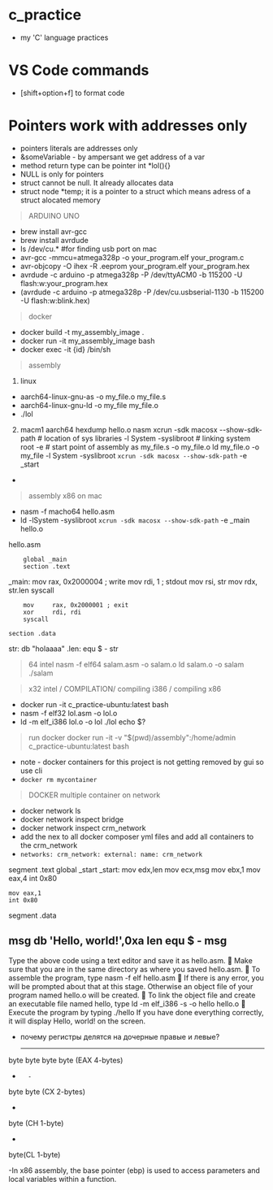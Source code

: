 # c_practice
- my 'C' language practices

# VS Code commands
 - [shift+option+f]  to format code

 # Pointers work with addresses only
 - pointers literals are addresses only
 - &someVariable - by ampersant we get address of a var
 - method return type can be pointer int *lol(){} 
 - NULL is only for pointers
 - struct cannot be null. It already allocates data
 - struct node *temp; it is a pointer to a struct which means adress of a struct alocated memory





> ARDUINO UNO 
- brew install avr-gcc
- brew install avrdude
- ls /dev/cu.*  #for finding usb port on mac
- avr-gcc -mmcu=atmega328p -o your_program.elf your_program.c
- avr-objcopy -O ihex -R .eeprom your_program.elf your_program.hex
- avrdude -c arduino -p atmega328p -P /dev/ttyACM0 -b 115200 -U flash:w:your_program.hex
- (avrdude -c arduino -p atmega328p -P /dev/cu.usbserial-1130 -b 115200 -U flash:w:blink.hex)

> docker
- docker build -t my_assembly_image .
- docker run -it my_assembly_image bash
- docker exec -it {id} /bin/sh

> assembly
1) linux
- aarch64-linux-gnu-as -o my_file.o my_file.s
- aarch64-linux-gnu-ld -o my_file my_file.o
- ./lol

2) macm1 aarch64
hexdump hello.o
nasm 
xcrun -sdk macosx --show-sdk-path   # location of sys libraries
-l System -syslibroot               # linking system root
-e                                  # start point of assembly
as my_file.s -o my_file.o 
ld my_file.o -o my_file -l System -syslibroot `xcrun -sdk macosx --show-sdk-path` -e _start


-
> assembly x86 on mac
- nasm -f macho64 hello.asm
- ld -lSystem -syslibroot `xcrun -sdk macosx --show-sdk-path` -e _main hello.o

hello.asm


        global _main
        section .text

_main:
        mov     rax, 0x2000004 ; write
        mov     rdi, 1 ; stdout
        mov     rsi, str
        mov     rdx, str.len
        syscall

        mov     rax, 0x2000001 ; exit
        xor     rdi, rdi
        syscall

    section .data
str:    db      "holaaaa"
.len:   equ     $ - str

>64 intel
nasm -f elf64 salam.asm -o salam.o
ld salam.o -o salam
./salam

> x32 intel / COMPILATION/ compiling i386 / compiling x86 
- docker run -it c_practice-ubuntu:latest bash
- nasm -f elf32 lol.asm -o lol.o 
- ld -m elf_i386 lol.o -o lol
./lol
echo $?


> run docker
docker run -it -v "$(pwd)/assembly":/home/admin c_practice-ubuntu:latest bash


- note - docker containers for this project is not getting removed by gui so use cli
- `docker rm mycontainer`



> DOCKER multiple container on network
- docker network ls
- docker network inspect bridge
- docker network inspect crm_network
- add the nex to all docker composer yml files and add all containers to the crm_network
- `networks:
  crm_network:
  external:
  name: crm_network`


>
segment  .text
    global _start
_start:
    mov edx,len
    mov ecx,msg
    mov ebx,1
    mov eax,4
    int 0x80

    mov eax,1
    int 0x80

segment .data

msg db 'Hello, world!',0xa
len equ $ - msg
-----------------
Type the above code using a text editor and save it as hello.asm.
 Make sure that you are in the same directory as where you saved hello.asm.
 To assemble the program, type nasm -f elf hello.asm
 If there is any error, you will be prompted about that at this stage. Otherwise an object file of your program named hello.o will be created.
 To link the object file and create an executable file named hello, type ld -m elf_i386 -s -o hello hello.o
 Execute the program by typing ./hello
If you have done everything correctly, it will display Hello, world! on the screen.



- почему регистры делятся на дочерные правые и левые?

  -      -       -       -
 byte   byte    byte    byte    (EAX 4-bytes)
        
        
  -       -
 byte    byte (CX 2-bytes)

  -           
 byte (CH 1-byte)
 
  -
 byte(CL 1-byte)



 -In x86 assembly, the base pointer (ebp) is used to access parameters and local variables within a function. 